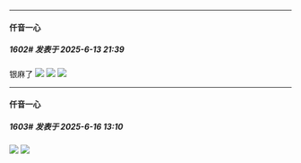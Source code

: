 ﻿
*****

####  仟音一心  
##### 1602#       发表于 2025-6-13 21:39

银麻了
<img src="https://p.sda1.dev/24/b4310cd117fea13fc0ebf073cd577397/image.jpg" referrerpolicy="no-referrer">
<img src="https://p.sda1.dev/24/86ad638ff4b2489def93db7547da925e/image.jpg" referrerpolicy="no-referrer">
<img src="https://p.sda1.dev/24/2be9d80d67594eed47e7baa80abc3650/image.jpg" referrerpolicy="no-referrer">


*****

####  仟音一心  
##### 1603#       发表于 2025-6-16 13:10

<img src="https://p.sda1.dev/24/472e3042c98192f6cb39067bbb147fad/image.jpg" referrerpolicy="no-referrer">
<img src="https://p.sda1.dev/24/2259c9b8501ea7a28ca34998f66006ed/image.jpg" referrerpolicy="no-referrer">

